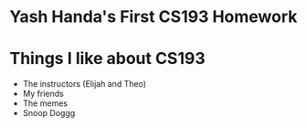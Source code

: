 # Yash Handa's First CS193 Homework
# Things I like about CS193
- The instructors (Elijah and Theo)
- My friends
- The memes
- Snoop Doggg

